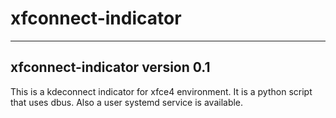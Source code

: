 # xfconnect-indicator
----------------------------------------------------------------------
xfconnect-indicator version 0.1
----------------------------------------------------------------------
This is a kdeconnect indicator for xfce4 environment.
It is a python script that uses dbus.
Also a user systemd service is available.
